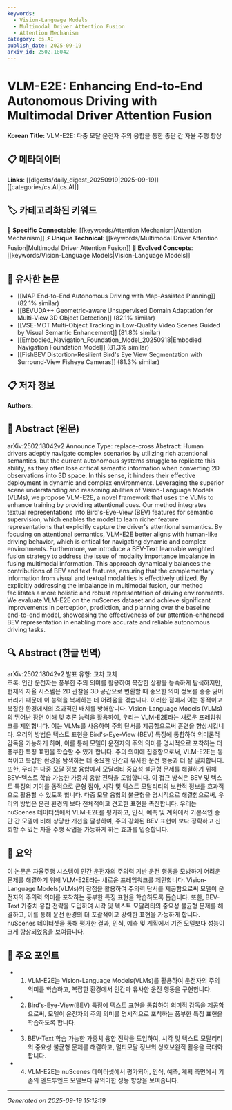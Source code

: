 ```yaml
---
keywords:
  - Vision-Language Models
  - Multimodal Driver Attention Fusion
  - Attention Mechanism
category: cs.AI
publish_date: 2025-09-19
arxiv_id: 2502.18042
---
```


<!-- KEYWORD_LINKING_METADATA:
{
  "processed_timestamp": "2025-09-22 21:18:34.546321",
  "vocabulary_version": "1.0",
  "selected_keywords": [
    "Vision-Language Models",
    "Multimodal Driver Attention Fusion",
    "Attention Mechanism"
  ],
  "rejected_keywords": [
    "Bird's-Eye-View"
  ],
  "similarity_scores": {
    "Vision-Language Models": 0.88,
    "Multimodal Driver Attention Fusion": 0.85,
    "Attention Mechanism": 0.8
  },
  "extraction_method": "AI_prompt_based",
  "budget_applied": true
}
-->


# VLM-E2E: Enhancing End-to-End Autonomous Driving with Multimodal Driver Attention Fusion

**Korean Title:** VLM-E2E: 다중 모달 운전자 주의 융합을 통한 종단 간 자율 주행 향상

## 📋 메타데이터

**Links**: [[digests/daily_digest_20250919|2025-09-19]]   [[categories/cs.AI|cs.AI]]

## 🏷️ 카테고리화된 키워드
**🔗 Specific Connectable**: [[keywords/Attention Mechanism|Attention Mechanism]]
**⚡ Unique Technical**: [[keywords/Multimodal Driver Attention Fusion|Multimodal Driver Attention Fusion]]
**🚀 Evolved Concepts**: [[keywords/Vision-Language Models|Vision-Language Models]]

## 🔗 유사한 논문
- [[MAP End-to-End Autonomous Driving with Map-Assisted Planning]] (82.1% similar)
- [[BEVUDA++ Geometric-aware Unsupervised Domain Adaptation for Multi-View 3D Object Detection]] (82.1% similar)
- [[VSE-MOT Multi-Object Tracking in Low-Quality Video Scenes Guided by Visual Semantic Enhancement]] (81.8% similar)
- [[Embodied_Navigation_Foundation_Model_20250918|Embodied Navigation Foundation Model]] (81.3% similar)
- [[FishBEV Distortion-Resilient Bird's Eye View Segmentation with Surround-View Fisheye Cameras]] (81.3% similar)

## 📋 저자 정보

**Authors:** 

## 📄 Abstract (원문)

arXiv:2502.18042v2 Announce Type: replace-cross 
Abstract: Human drivers adeptly navigate complex scenarios by utilizing rich attentional semantics, but the current autonomous systems struggle to replicate this ability, as they often lose critical semantic information when converting 2D observations into 3D space. In this sense, it hinders their effective deployment in dynamic and complex environments. Leveraging the superior scene understanding and reasoning abilities of Vision-Language Models (VLMs), we propose VLM-E2E, a novel framework that uses the VLMs to enhance training by providing attentional cues. Our method integrates textual representations into Bird's-Eye-View (BEV) features for semantic supervision, which enables the model to learn richer feature representations that explicitly capture the driver's attentional semantics. By focusing on attentional semantics, VLM-E2E better aligns with human-like driving behavior, which is critical for navigating dynamic and complex environments. Furthermore, we introduce a BEV-Text learnable weighted fusion strategy to address the issue of modality importance imbalance in fusing multimodal information. This approach dynamically balances the contributions of BEV and text features, ensuring that the complementary information from visual and textual modalities is effectively utilized. By explicitly addressing the imbalance in multimodal fusion, our method facilitates a more holistic and robust representation of driving environments. We evaluate VLM-E2E on the nuScenes dataset and achieve significant improvements in perception, prediction, and planning over the baseline end-to-end model, showcasing the effectiveness of our attention-enhanced BEV representation in enabling more accurate and reliable autonomous driving tasks.

## 🔍 Abstract (한글 번역)

arXiv:2502.18042v2 발표 유형: 교차 교체  
초록: 인간 운전자는 풍부한 주의 의미를 활용하여 복잡한 상황을 능숙하게 탐색하지만, 현재의 자율 시스템은 2D 관찰을 3D 공간으로 변환할 때 중요한 의미 정보를 종종 잃어버리기 때문에 이 능력을 복제하는 데 어려움을 겪습니다. 이러한 점에서 이는 동적이고 복잡한 환경에서의 효과적인 배치를 방해합니다. Vision-Language Models (VLMs)의 뛰어난 장면 이해 및 추론 능력을 활용하여, 우리는 VLM-E2E라는 새로운 프레임워크를 제안합니다. 이는 VLMs를 사용하여 주의 단서를 제공함으로써 훈련을 향상시킵니다. 우리의 방법은 텍스트 표현을 Bird's-Eye-View (BEV) 특징에 통합하여 의미론적 감독을 가능하게 하며, 이를 통해 모델이 운전자의 주의 의미를 명시적으로 포착하는 더 풍부한 특징 표현을 학습할 수 있게 합니다. 주의 의미에 집중함으로써, VLM-E2E는 동적이고 복잡한 환경을 탐색하는 데 중요한 인간과 유사한 운전 행동과 더 잘 일치합니다. 또한, 우리는 다중 모달 정보 융합에서 모달리티 중요성 불균형 문제를 해결하기 위해 BEV-텍스트 학습 가능한 가중치 융합 전략을 도입합니다. 이 접근 방식은 BEV 및 텍스트 특징의 기여를 동적으로 균형 잡아, 시각 및 텍스트 모달리티의 보완적 정보를 효과적으로 활용할 수 있도록 합니다. 다중 모달 융합의 불균형을 명시적으로 해결함으로써, 우리의 방법은 운전 환경의 보다 전체적이고 견고한 표현을 촉진합니다. 우리는 nuScenes 데이터셋에서 VLM-E2E를 평가하고, 인식, 예측 및 계획에서 기본적인 종단 간 모델에 비해 상당한 개선을 달성하여, 주의 강화된 BEV 표현이 보다 정확하고 신뢰할 수 있는 자율 주행 작업을 가능하게 하는 효과를 입증합니다.

## 📝 요약

이 논문은 자율주행 시스템이 인간 운전자의 주의력 기반 운전 행동을 모방하기 어려운 문제를 해결하기 위해 VLM-E2E라는 새로운 프레임워크를 제안합니다. Vision-Language Models(VLMs)의 장점을 활용하여 주의력 단서를 제공함으로써 모델이 운전자의 주의력 의미를 포착하는 풍부한 특징 표현을 학습하도록 돕습니다. 또한, BEV-Text 가중치 융합 전략을 도입하여 시각 및 텍스트 모달리티의 중요성 불균형 문제를 해결하고, 이를 통해 운전 환경의 더 포괄적이고 강력한 표현을 가능하게 합니다. nuScenes 데이터셋을 통해 평가한 결과, 인식, 예측 및 계획에서 기존 모델보다 성능이 크게 향상되었음을 보여줍니다.

## 🎯 주요 포인트

- 1. VLM-E2E는 Vision-Language Models(VLMs)를 활용하여 운전자의 주의 의미를 학습하고, 복잡한 환경에서 인간과 유사한 운전 행동을 구현합니다.

- 2. Bird's-Eye-View(BEV) 특징에 텍스트 표현을 통합하여 의미적 감독을 제공함으로써, 모델이 운전자의 주의 의미를 명시적으로 포착하는 풍부한 특징 표현을 학습하도록 합니다.

- 3. BEV-Text 학습 가능한 가중치 융합 전략을 도입하여, 시각 및 텍스트 모달리티의 중요성 불균형 문제를 해결하고, 멀티모달 정보의 상호보완적 활용을 극대화합니다.

- 4. VLM-E2E는 nuScenes 데이터셋에서 평가되어, 인식, 예측, 계획 측면에서 기존의 엔드투엔드 모델보다 유의미한 성능 향상을 보여줍니다.

---

*Generated on 2025-09-19 15:12:19*